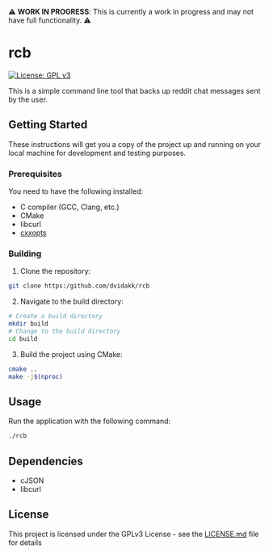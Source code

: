 :warning: **WORK IN PROGRESS**: This is currently a work in progress and may not have full functionality. :warning:
# rcb

[![License: GPL v3](https://img.shields.io/badge/License-GPLv3-blue.svg)](https://www.gnu.org/licenses/gpl-3.0)


This is a simple command line tool that backs up reddit chat messages sent by the user.

## Getting Started

These instructions will get you a copy of the project up and running on your local machine for development and testing purposes.

### Prerequisites

You need to have the following installed:

- C compiler (GCC, Clang, etc.)
- CMake
- libcurl
- [cxxopts](https://github.com/jarro2783/cxxopts)

### Building
1. Clone the repository:
```bash
git clone https:/github.com/dvidakk/rcb
```
2.  Navigate to the build directory:
```bash
# Create a build directory
mkdir build
# Change to the build directory
cd build
```
3.  Build the project using CMake:
```bash
cmake ..
make -j$(nproc)
```

## Usage

Run the application with the following command:
```bash
./rcb
```
## Dependencies
- cJSON
- libcurl

## License

This project is licensed under the GPLv3 License - see the [LICENSE.md](LICENSE) file for details
